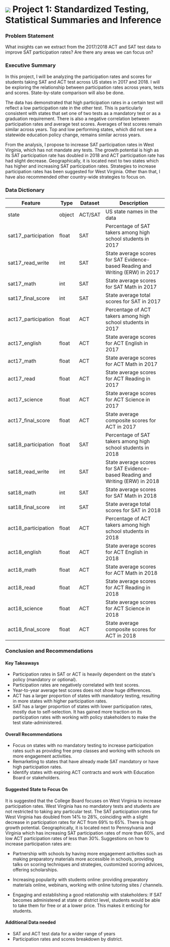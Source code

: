 # ![](https://ga-dash.s3.amazonaws.com/production/assets/logo-9f88ae6c9c3871690e33280fcf557f33.png) Project 1: Standardized Testing, Statistical Summaries and Inference

### Problem Statement

What insights can we extract from the 2017/2018 ACT and SAT test data to improve SAT participation rates? Are there any areas we can focus on?

### Executive Summary

In this project, I will be analyzing the participation rates and scores for students taking SAT and ACT test across US states in 2017 and 2018. I will be exploring the relationship between participation rates across years, tests and scores. State-by-state comparison will also be done. 

The data has demonstrated that high participation rates in a certain test will reflect a low participation rate in the other test. This is particularly consistent with states that set one of two tests as a mandatory test or as a graduation requirement. There is also a negative correlation between participation rates and average test scores. Averages of test scores remain similar across years. Top and low performing states, which did not see a statewide education policy change, remains similar across years.

From the analysis, I propose to increase SAT participation rates in West Virginia, which has not mandate any tests. The growth potential is high as its SAT participation rate has doubled in 2018 and ACT participation rate has had slight decrease. Geographically, it is located next to two states which has higher and increasing SAT participation rates. Strategies to increase participation rates has been suggested for West Virginia. Other than that, I have also recommended other country-wide strategies to focus on. 

### Data Dictionary
|Feature|Type|Dataset|Description|
|---|---|---|---|
|state|object|ACT/SAT|US state names in the data| 
|sat17_participation|float|SAT|Percentage of SAT takers among high school students in 2017| 
|sat17_read_write|int|SAT|State average scores for SAT Evidence-based Reading and Writing (ERW) in 2017| 
|sat17_math|int|SAT|State average scores for SAT Math in 2017| 
|sat17_final_score|int|SAT|State average total scores for SAT in 2017| 
|act17_participation|float|ACT|Percentage of ACT takers among high school students in 2017| 
|act17_english|float|ACT|State average scores for ACT English in 2017| 
|act17_math|float|ACT|State average scores for ACT Math in 2017| 
|act17_read|float|ACT|State average scores for ACT Reading in 2017| 
|act17_science|float|ACT|State average scores for ACT Science in 2017| 
|act17_final_score|float|ACT|State average composite scores for ACT in 2017|
|sat18_participation|float|SAT|Percentage of SAT takers among high school students in 2018| 
|sat18_read_write|int|SAT|State average scores for SAT Evidence-based Reading and Writing (ERW) in 2018| 
|sat18_math|int|SAT|State average scores for SAT Math in 2018| 
|sat18_final_score|int|SAT|State average total scores for SAT in 2018| 
|act18_participation|float|ACT|Percentage of ACT takers among high school students in 2018| 
|act18_english|float|ACT|State average scores for ACT English in 2018| 
|act18_math|float|ACT|State average scores for ACT Math in 2018| 
|act18_read|float|ACT|State average scores for ACT Reading in 2018| 
|act18_science|float|ACT|State average scores for ACT Science in 2018| 
|act18_final_score|float|ACT|State average composite scores for ACT in 2018|

### Conclusion and Recommendations
#### Key Takeaways
- Participation rates in SAT or ACT is heavily dependent on the state's policy (mandatory or optional). 
- Participation rates are negatively correlated with test scores. 
- Year-to-year average test scores does not show huge differences.
- ACT has a larger proportion of states with mandatory testing, resulting in more states with higher participation rates. 
- SAT has a larger proportion of states with lower participation rates, mostly due to self-selection. It has gained more traction on its participation rates with working with policy stakeholders to make the test state-administered.

#### Overall Recommendations
- Focus on states with no mandatory testing to increase participation rates such as providing free prep classes and working with schools on more engagement activities.
- Remarketing to states that have already made SAT mandatory or have high participation rates.
- Identify states with expiring ACT contracts and work with Education Board or stakeholders. 

#### Suggested State to Focus On
It is suggested that the College Board focuses on West Virginia to increase participation rates. West Virginia has no mandatory tests and students are not restricted to taking any particular test. The SAT participation rates for West Virginia has doubled from 14% to 28%, coinciding with a slight decrease in participation rates for ACT from 69% to 65%. There is huge growth potential. Geographically, it is located next to Pennsylvania and Virginia which has increasing SAT participation rates of more than 60%, and low ACT participation rates of less than 30%. Suggestions on how to increase participation rates are:  

- Partnership with schools by having more engagement activities such as making preparatory materials more accessible in schools, providing talks on scoring techniques and strategies, customized scoring advices, offering scholarships. 

- Increasing popularity with students online: providing preparatory materials online, webinars, working with online tutoring sites / channels.

- Engaging and establishing a good relationship with stakeholders: If SAT becomes administered at state or district level, students would be able to take them for free or at a lower price. This makes it enticing for students. 


#### Additional Data needed
- SAT and ACT test data for a wider range of years
- Participation rates and scores breakdown by district. 